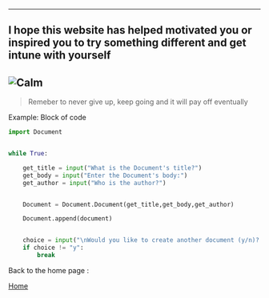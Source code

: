 <!DOCTYPE html>
<html>





<title> Don't give up</title>


---
<h2>
<body>
<p> I hope this website has helped motivated you or inspired you to try something different and get intune with yourself</P>


![Calm](https://tse3.mm.bing.net/th?id=OIP.ILK4COCGsCDxt1YoMPeh-AHaDt&pid=Api&P=0&w=310&h=156)
---

<p> 

> Remeber to never give up, keep going and it will pay off eventually </p>
</h2>







<p>


Example: Block of code

```python
import Document


while True:

    get_title = input("What is the Document's title?")
    get_body = input("Enter the Document's body:")
    get_author = input("Who is the author?")


    Document = Document.Document(get_title,get_body,get_author)

    Document.append(document)


    choice = input("\nWould you like to create another document (y/n)? ")
    if choice != "y":
        break


```


<p> Back to the home page :

 [Home](README.md)
 </p> 

 
</body>



</html> 